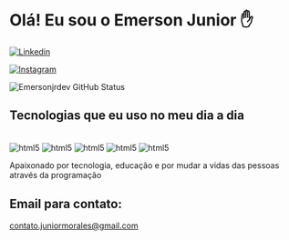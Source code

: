 # Olá! Eu sou o Emerson Junior ✋

[![Linkedin](https://img.shields.io/badge/LinkedIn-0077B5?style=for-the-badge&logo=linkedin&logoColor=white)](https://www.linkedin.com/in/emerson-morales-junior-6469b8231/)

[![Instagram](https://img.shields.io/badge/Instagram-E4405F?style=for-the-badge&logo=instagram&logoColor=white)](https://www.instagram.com/emersxnsep/)

![Emersonjrdev GitHub Status](https://github-readme-stats.vercel.app/api?username=emersonjrdev&show_icons=true&theme=radical)

## Tecnologias que eu uso no meu dia a dia

<div><br/>
<img align="center" alt="html5" src="https://img.shields.io/badge/HTML5-E34F26?style=for-the-badge&logo=html5&logoColor=white">
<img align="center" alt="html5" src="https://img.shields.io/badge/JavaScript-F7DF1E?style=for-the-badge&logo=javascript&logoColor=black">
<img align="center" alt="html5" src="https://img.shields.io/badge/CSS3-1572B6?style=for-the-badge&logo=css3&logoColor=white">
<img align="center" alt="html5" src="https://img.shields.io/badge/Java-ED8B00?style=for-the-badge&logo=openjdk&logoColor=white">
<img align="center" alt="html5" src="https://img.shields.io/badge/Node.js-43853D?style=for-the-badge&logo=node.js&logoColor=white">

</div>

Apaixonado por tecnologia, educação e por mudar a vidas das pessoas através da programação

## Email para contato:

contato.juniormorales@gmail.com

